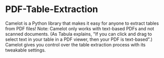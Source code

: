 # PDF-Table-Extraction
Camelot is a Python library that makes it easy for anyone to extract tables from PDF files! Note: Camelot only works with text-based PDFs and not scanned documents. (As Tabula explains, "If you can click and drag to select text in your table in a PDF viewer, then your PDF is text-based".) Camelot gives you control over the table extraction process with its tweakable settings. 
